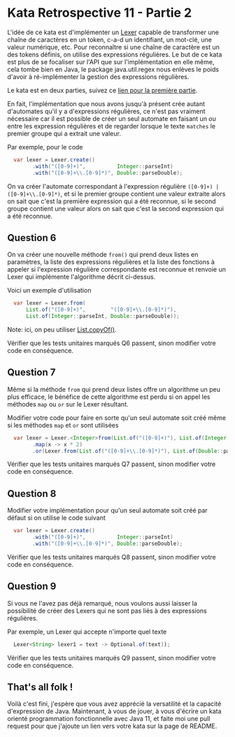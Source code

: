 # Kata Retrospective 11 - Partie 2

L'idée de ce kata est d'implémenter un [Lexer](https://en.wikipedia.org/wiki/Lexer) capable de transformer une chaîne de caractères en un token, c-a-d un identifiant, un mot-clé, une valeur numérique, etc. 
Pour reconnaître si une chaîne de caractère est un des tokens définis, on utilise des expressions régulières. 
Le but de ce kata est plus de se focaliser sur l'API que sur l'implémentation en elle même, cela tombe bien en Java, le package java.util.regex nous enlèves le poids d'avoir à ré-implémenter la gestion des expressions régulières.

Le kata est en deux parties, suivez ce [lien pour la première partie](kata.md).


En fait, l'implémentation que nous avons jusqu'à présent crée autant d'automates qu'il y a d'expressions régulières,
ce n'est pas vraiment nécessaire car il est possible de créer un seul automate en faisant un *ou* entre les expression régulières
et de regarder lorsque le texte `matches` le premier groupe qui a extrait une valeur.

Par exemple, pour le code
```java
  var lexer = Lexer.create()
        .with("([0-9]+)",          Integer::parseInt)
        .with("([0-9]+\\.[0-9]*)", Double::parseDouble);
```
On va créer l'automate correspondant à l'expression régulière `([0-9]+) | ([0-9]+\\.[0-9]*)`,
et si le premier groupe contient une valeur extraite alors on sait que c'est la première expression qui a été reconnue,
si le second groupe contient une valeur alors on sait que c'est la second expression qui a été reconnue.


## Question 6

On va créer une nouvelle méthode `from()` qui prend deux listes en paramètres,
la liste des expressions régulières et la liste des fonctions à appeler si l'expression régulière correspondante est reconnue
et renvoie un Lexer qui implémente l'algorithme décrit ci-dessus.

Voici un exemple d'utilisation
```java
  var lexer = Lexer.from(
      List.of("([0-9]+)",        "([0-9]+\\.[0-9]*)"),
      List.of(Integer::parseInt, Double::parseDouble));
```

Note: ici, on peu utiliser [List.copyOf()](https://docs.oracle.com/en/java/javase/11/docs/api/java.base/java/util/List.html#copyOf(java.util.Collection)).

Vérifier que les tests unitaires marqués Q6 passent, sinon modifier votre code en conséquence.


## Question 7

Même si la méthode `from` qui prend deux listes offre un algorithme un peu plus efficace, le bénéfice de cette algorithme
est perdu si on appel les méthodes `map` ou `or` sur le Lexer résultant.

Modifier votre code pour faire en sorte qu'un seul automate soit créé même si les méthodes `map` et `or` sont utilisées
```java
  var lexer = Lexer.<Integer>from(List.of("([0-9]+)"), List.of(Integer::parseInt))
        .map(x -> x * 2)
        .or(Lexer.from(List.of("([0-9]+\\.[0-9]*)"), List.of(Double::parseDouble)));
```

Vérifier que les tests unitaires marqués Q7 passent, sinon modifier votre code en conséquence.


## Question 8

Modifier votre implémentation pour qu'un seul automate soit créé par défaut si on utilise le code suivant
```java
  var lexer = Lexer.create()
        .with("([0-9]+)",          Integer::parseInt)
        .with("([0-9]+\\.[0-9]*)", Double::parseDouble);
```

Vérifier que les tests unitaires marqués Q8 passent, sinon modifier votre code en conséquence.


## Question 9

Si vous ne l'avez pas déjà remarqué, nous voulons aussi laisser la possibilité de créer des Lexers
qui ne sont pas liés à des expressions régulières.

Par exemple, un Lexer qui accepte n'importe quel texte
```java
  Lexer<String> lexer1 = text -> Optional.of(text));
```


Vérifier que les tests unitaires marqués Q9 passent, sinon modifier votre code en conséquence.


## That's all folk !

Voilà c'est fini, j'espère que vous avez apprécié la versatilité et la capacité d'expression de Java.
Maintenant, à vous de jouer, à vous d'écrire un kata orienté programmation fonctionnelle avec Java 11, et faite moi une pull request
pour que j'ajoute un lien vers votre kata sur la page de README.

